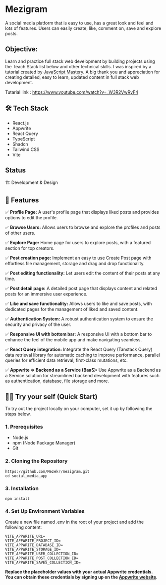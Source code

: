 # Mezigram 
A social media platform that is easy to use, has a great look and feel and lots of features. Users can easily create, like, comment on, save and explore posts. 
## Objective:
Learn and practice full stack web development by building projects using the Teach Stack list below and other technical skills. I was inspired by a tutorial created by [JavaScript Mastery](https://www.youtube.com/@javascriptmastery/videos). 
A big thank you and appreciation for creating detailed, easy to learn, updated content in full stack web development. 

Tutarial link : https://www.youtube.com/watch?v=_W3R2VwRyF4

## 🛠 Tech Stack
- React.js
- Appwrite
- React Query
- TypeScript
- Shadcn
- Tailwind CSS
- Vite
  
## Status
🏗 Development & Design

## 🔋 Features
✅ **Profile Page:** A user's profile page that displays liked posts and provides options to edit the profile.

✅ **Browse Users:** Allows users to browse and explore the profiles and posts of other users.

✅ **Explore Page:** Home page for users to explore posts, with a featured section for top creators.

✅ **Post creation page:** Implement an easy to use Create Post page with effortless file management, storage and drag and drop functionality.

✅ **Post editing functionality:** Let users edit the content of their posts at any time.

✅ **Post detail page:** A detailed post page that displays content and related posts for an immersive user experience.

✅ **Like and save functionality:** Allows users to like and save posts, with dedicated pages for the management of liked and saved content.

✅ **Authentication System:** A robust authentication system to ensure the security and privacy of the user.

✅ **Responsive UI with bottom bar:** A responsive UI with a bottom bar to enhance the feel of the mobile app and make navigating seamless.

✅ **React Query integration:** Integrate the React Query (Tanstack Query) data retrieval library for automatic caching to improve performance, parallel queries for efficient data retrieval, first-class mutations, etc.

✅ **Appwrite => Backend as a Service (BaaS):** Use Appwrite as a Backend as a Service solution for streamlined backend development with features such as authentication, database, file storage and more.

## 🤝🏽 Try your self (Quick Start)
To try out the project locally on your computer, set it up by following the steps below.
### 1. Prerequisites
- Node.js
- npm (Node Package Manager)
- Git 
### 2. Cloning the Repository
```
https://github.com/Mezekr/mezigram.git
cd social_media_app
```
### 3. Installation
```
npm install
```
### 4. Set Up Environment Variables

Create a new file named .env in the root of your project and add the following content:
```.env
VITE_APPWRITE_URL=
VITE_APPWRITE_PROJECT_ID=
VITE_APPWRITE_DATABASE_ID=
VITE_APPWRITE_STORAGE_ID=
VITE_APPWRITE_USER_COLLECTION_ID=
VITE_APPWRITE_POST_COLLECTION_ID=
VITE_APPWRITE_SAVES_COLLECTION_ID=
```
**Replace the placeholder values with your actual Appwrite credentials. You can obtain these credentials by signing up on the [Appwrite website](https://appwrite.io/).**
